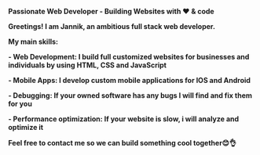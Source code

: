 **Passionate Web Developer - Building Websites with ❤ & code**

**Greetings! I am Jannik, an ambitious full stack web developer.** 

**My main skills:** 

**-	Web Development: I build full customized websites for businesses and individuals by using 
       HTML, CSS and JavaScript**

**-	Mobile Apps: I develop custom mobile applications for IOS and Android**

**-	Debugging: If your owned software has any bugs I will find and fix them for you**

**-	Performance optimization: If your website is slow, i will analyze and optimize it**

**Feel free to contact me so we can build something cool together😊👌** 
